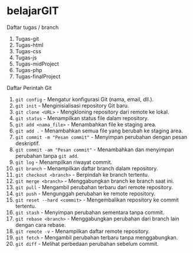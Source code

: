 # belajarGIT

Daftar tugas / branch
1. Tugas-git
2. Tugas-html
3. Tugas-css
4. Tugas-js
5. Tugas-midProject
6. Tugas-php
7. Tugas-finalProject

Daftar Perintah Git
1. `git config` - Mengatur konfigurasi Git (nama, email, dll.).
2. `git init` - Menginisialisasi repository Git baru.
3. `git clone <URL>` - Mengkloning repository dari remote ke lokal.
4. `git status` - Menampilkan status file dalam repository.
5. `git add <nama_file>` - Menambahkan file ke staging area.
6. `git add .` - Menambahkan semua file yang berubah ke staging area.
7. `git commit -m "Pesan commit"` - Menyimpan perubahan dengan pesan deskriptif.
8. `git commit -am "Pesan commit"` - Menambahkan dan menyimpan perubahan tanpa `git add`.
9. `git log` - Menampilkan riwayat commit.
10. `git branch` - Menampilkan daftar branch dalam repository.
11. `git checkout <branch>` - Berpindah ke branch tertentu.
12. `git merge <branch>` - Menggabungkan branch ke branch saat ini.
13. `git pull` - Mengambil perubahan terbaru dari remote repository.
14. `git push` - Mengunggah perubahan ke remote repository.
15. `git reset --hard <commit>` - Mengembalikan repository ke commit tertentu.
16. `git stash` - Menyimpan perubahan sementara tanpa commit.
17. `git rebase <branch>` - Menggabungkan perubahan dari branch lain dengan cara rebase.
18. `git remote -v` - Menampilkan daftar remote repository.
19. `git fetch` - Mengambil perubahan terbaru tanpa menggabungkan.
20. `git diff` - Melihat perbedaan perubahan sebelum commit.

